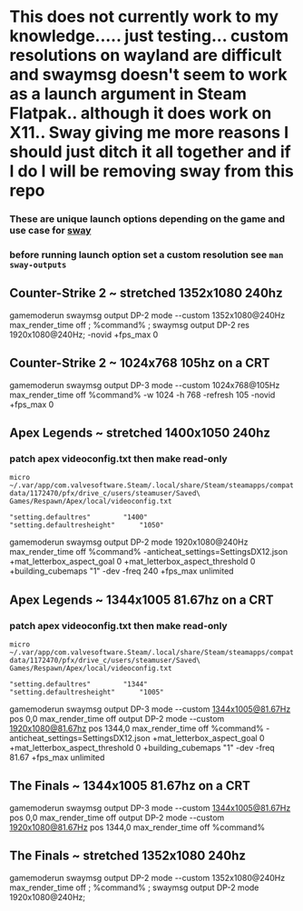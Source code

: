 # This does not currently work to my knowledge..... just testing... custom resolutions on wayland are difficult and swaymsg doesn't seem to work as a launch argument in Steam Flatpak.. although it does work on X11.. Sway giving me more reasons I should just ditch it all together and if I do I will be removing sway from this repo
### These are unique launch options depending on the game and use case for [sway](https://github.com/swaywm/sway)

### before running launch option set a custom resolution see `man sway-outputs`

## Counter-Strike 2 ~ stretched 1352x1080 240hz
gamemoderun swaymsg output DP-2 mode --custom 1352x1080@240Hz max_render_time off ; %command% ; swaymsg output DP-2 res 1920x1080@240Hz; -novid +fps_max 0 

## Counter-Strike 2 ~ 1024x768 105hz on a CRT
gamemoderun swaymsg output DP-3 mode --custom 1024x768@105Hz max_render_time off %command% -w 1024 -h 768 -refresh 105 -novid +fps_max 0

## Apex Legends ~ stretched 1400x1050 240hz
### patch apex videoconfig.txt then make read-only

`micro ~/.var/app/com.valvesoftware.Steam/.local/share/Steam/steamapps/compatdata/1172470/pfx/drive_c/users/steamuser/Saved\ Games/Respawn/Apex/local/videoconfig.txt`

	"setting.defaultres"		"1400"
	"setting.defaultresheight"		"1050"

gamemoderun swaymsg output DP-2 mode 1920x1080@240Hz max_render_time off %command% -anticheat_settings=SettingsDX12.json +mat_letterbox_aspect_goal 0 +mat_letterbox_aspect_threshold 0 +building_cubemaps "1" -dev -freq 240 +fps_max unlimited

## Apex Legends ~ 1344x1005 81.67hz on a CRT
### patch apex videoconfig.txt then make read-only

`micro ~/.var/app/com.valvesoftware.Steam/.local/share/Steam/steamapps/compatdata/1172470/pfx/drive_c/users/steamuser/Saved\ Games/Respawn/Apex/local/videoconfig.txt`

	"setting.defaultres"		"1344"
	"setting.defaultresheight"		"1005"

gamemoderun swaymsg output DP-3 mode --custom 1344x1005@81.67Hz pos 0,0 max_render_time off output DP-2 mode --custom 1920x1080@81.67hz pos 1344,0 max_render_time off %command% -anticheat_settings=SettingsDX12.json +mat_letterbox_aspect_goal 0 +mat_letterbox_aspect_threshold 0 +building_cubemaps "1" -dev -freq 81.67 +fps_max unlimited

## The Finals ~ 1344x1005 81.67hz on a CRT
gamemoderun swaymsg output DP-3 mode --custom 1344x1005@81.67Hz pos 0,0 max_render_time off output DP-2 mode --custom 1920x1080@81.67Hz pos 1344,0 max_render_time off %command%

## The Finals ~ stretched 1352x1080 240hz
gamemoderun swaymsg output DP-2 mode --custom 1352x1080@240Hz max_render_time off ; %command% ; swaymsg output DP-2 mode 1920x1080@240Hz;

